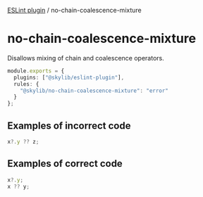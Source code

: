 [ESLint plugin](https://ilyub.github.io/eslint-plugin/) / no-chain-coalescence-mixture

# no-chain-coalescence-mixture

Disallows mixing of chain and coalescence operators.

```ts
module.exports = {
  plugins: ["@skylib/eslint-plugin"],
  rules: {
    "@skylib/no-chain-coalescence-mixture": "error"
  }
};
```

## Examples of incorrect code

```ts
x?.y ?? z;
```

## Examples of correct code

```ts
x?.y;
x ?? y;
```